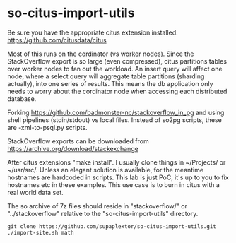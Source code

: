 # so-citus-import-utils

Be sure you have the appropriate citus extension installed. https://github.com/citusdata/citus

Most of this runs on the cordinator (vs worker nodes).  Since the StackOverflow export is so large (even compressed), citus partitions tables over worker nodes to fan out the workload.  An insert query will affect one node, where a select query will aggregate table partitions (sharding actually), into one series of results.  This means the db application only needs to worry about the cordinator node when accessing each distributed database.

Forking https://github.com/badmonster-nc/stackoverflow_in_pg and using shell pipelines (stdin/stdout) vs local files.  Instead of so2pg scripts, these are -xml-to-psql.py scripts.

StackOverflow exports can be downloaded from https://archive.org/download/stackexchange

After citus extensions "make install". I usually clone things in ~/Projects/ or ~/usr/src/.  Unless an elegant solution is available, for the meantime hostnames are hardcoded in scripts.  This lab is just PoC, it's up to you to fix hostnames etc in these examples. This use case is to burn in citus with a real world data set.

The so archive of 7z files should reside in "stackoverflow/" or "../stackoverflow" relative to the "so-citus-import-utils" directory.

```
git clone https://github.com/supaplextor/so-citus-import-utils.git
./import-site.sh math
```
